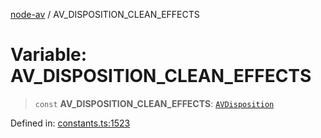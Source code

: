 [node-av](../globals.md) / AV\_DISPOSITION\_CLEAN\_EFFECTS

# Variable: AV\_DISPOSITION\_CLEAN\_EFFECTS

> `const` **AV\_DISPOSITION\_CLEAN\_EFFECTS**: [`AVDisposition`](../type-aliases/AVDisposition.md)

Defined in: [constants.ts:1523](https://github.com/seydx/av/blob/f8631fc881b394300b1479f511d55cf1c370a87f/src/constants/constants.ts#L1523)
